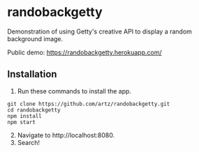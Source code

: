 # randobackgetty

Demonstration of using Getty's creative API to display a random background image.

Public demo: https://randobackgetty.herokuapp.com/

## Installation
1. Run these commands to install the app.
```
git clone https://github.com/artz/randobackgetty.git
cd randobackgetty
npm install
npm start
```
2. Navigate to http://localhost:8080.
3. Search!
